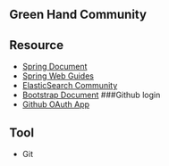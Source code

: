 ## Green Hand Community

## Resource
- [Spring Document](https://spring.io/guides)
- [Spring Web Guides](https://spring.io/guides/gs/serving-web-content)
- [ElasticSearch Community](https://elasticsearch.cn/explore)
- [Bootstrap Document](https://v3.bootcss.com/getting-started/)
###Github login
- [Github OAuth App](https://developer.github.com/apps/building-oauth-apps/creating-an-oauth-app/)

## Tool
- Git